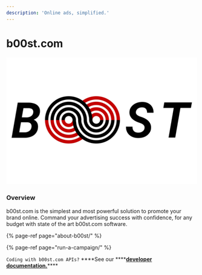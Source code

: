 ```yaml
---
description: 'Online ads, simplified.'
---
```


# b00st.com

![B00ST, infinitely.](../.gitbook/assets/b00st-repo-image_main_kgr5qq.jpeg)

### Overview

b00st.com is the simplest and most powerful solution to promote your brand online. Command your advertising success with confidence, for any budget with state of the art b00st.com software.

{% page-ref page="about-b00st/" %}

{% page-ref page="run-a-campaign/" %}

`Coding with b00st.com APIs?` ****See our ****[**developer documentation.**](https://docs.b00st.com/)\*\*\*\*

